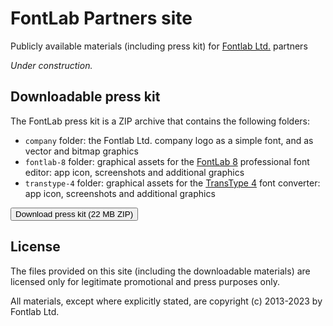 # FontLab Partners site

Publicly available materials (including press kit) for [Fontlab Ltd.](https://www.fontlab.com/) partners

_Under construction._

## Downloadable press kit

The FontLab press kit is a ZIP archive that contains the following folders:

- `company` folder: the Fontlab Ltd. company logo as a simple font, and as vector and bitmap graphics
- `fontlab-8` folder: graphical assets for the [FontLab 8](https://www.fontlab.com/font-editor/fontlab/) professional font editor: app icon, screenshots and additional graphics
- `transtype-4` folder: graphical assets for the [TransType 4](https://www.fontlab.com/font-converter/transtype/) font converter: app icon, screenshots and additional graphics 

<div uk-grid="masonry: false;" class="uk-grid-column-small uk-grid-row-medium uk-margin-medium-top uk-child-width-1-1@s">
    <a href="https://github.com/fontlab/fontlab-partners/raw/main/download/fontlab-marketing-materials.zip" class="uk-card uk-padding-small uk-margin-remove-top">
            <button class="uk-button uk-button-danger uk-button-small">Download press kit (22 MB ZIP)</button>
    </a>
</div>

## License

The files provided on this site (including the downloadable materials) are licensed only for legitimate promotional and press purposes only. 

All materials, except where explicitly stated, are copyright (c) 2013-2023 by Fontlab Ltd. 

